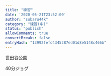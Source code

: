 ```yaml
---
title: "練習"
date: '2020-05-21T23:52:00'
author: "subaru44k"
category: "練習(中)"
status: "publish"
allowComments: true
convertBreaks: false
entryHash: "13992fefd4345287ed01d8e5148c466b"
---
```

世田谷公園<div>40分ジョグ</div>
